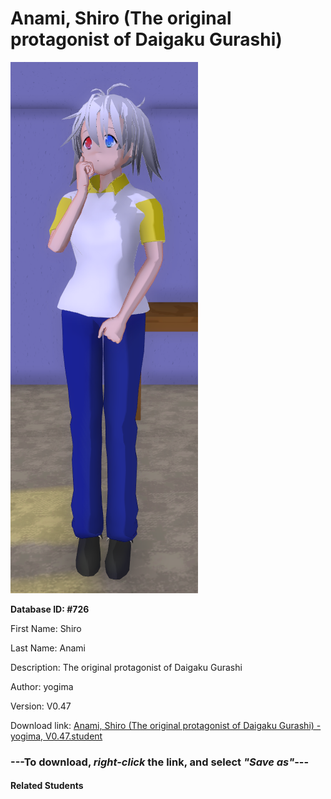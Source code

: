 # Anami, Shiro (The original protagonist of Daigaku Gurashi)

<img src="Files/Anami, Shiro (The original protagonist of Daigaku Gurashi).png" title="Anami, Shiro (The original protagonist of Daigaku Gurashi) - yogima, V0.47">

**Database ID: #726**

First Name: Shiro

Last Name: Anami

Description: The original protagonist of Daigaku Gurashi

Author: yogima

Version: V0.47

Download link: <a href="https://raw.githubusercontent.com/Arbiter1223/Daigaku-Gurashi-Custom-Students/master/Students/Files/Anami%2C%20Shiro%20(The%20original%20protagonist%20of%20Daigaku%20Gurashi)%20-%20yogima%2C%20V0.47.student">Anami, Shiro (The original protagonist of Daigaku Gurashi) - yogima, V0.47.student</a>

### ---**To download, _right-click_ the link, and select _"Save as"_**---

#### Related Students

